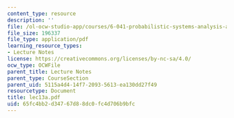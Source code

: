 ```yaml
---
content_type: resource
description: ''
file: /ol-ocw-studio-app/courses/6-041-probabilistic-systems-analysis-and-applied-probability-spring-2006/65fc4bb2d34767d88dc0fc4d706b9bfc_lec13a.pdf
file_size: 196337
file_type: application/pdf
learning_resource_types:
- Lecture Notes
license: https://creativecommons.org/licenses/by-nc-sa/4.0/
ocw_type: OCWFile
parent_title: Lecture Notes
parent_type: CourseSection
parent_uid: 5115a4d4-14f7-2093-5613-ea130dd27f49
resourcetype: Document
title: lec13a.pdf
uid: 65fc4bb2-d347-67d8-8dc0-fc4d706b9bfc
---
```

